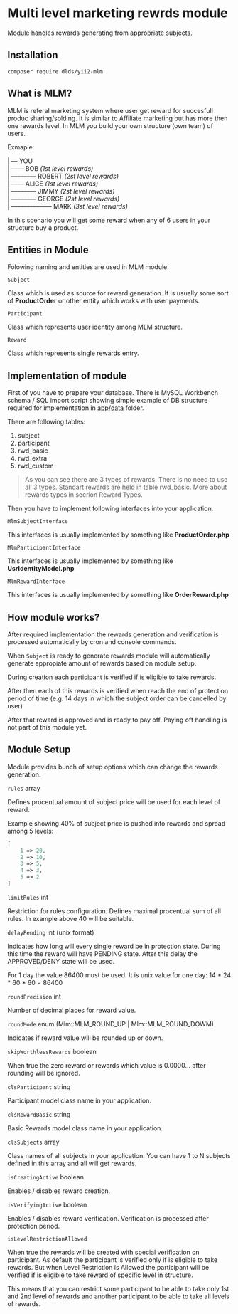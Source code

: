 Multi level marketing rewrds module
===
Module handles rewards generating from appropriate subjects.

Installation
---

`composer require dlds/yii2-mlm`

What is MLM?
---
MLM is referal marketing system where user get reward for succesfull produc sharing/solding. It is similar to Affiliate marketing but has more then one rewards level.
In MLM you build your own structure (own team) of users.

Exmaple:

| –– YOU  
| –––– BOB *(1st level rewards)*     
| –––––––– ROBERT *(2st level rewards)*     
| –––– ALICE *(1st level rewards)*  
| –––––––– JIMMY *(2st level rewards)*    
| –––––––– GEORGE *(2st level rewards)*  
| ––––––––––––– MARK *(3st level rewards)*  

In this scenario you will get some reward when any of 6 users in your structure buy a product.

Entities in Module
---
Folowing naming and entities are used in MLM module.

`Subject`

Class which is used as source for reward generation. It is usually some sort of **ProductOrder** or other entity which works with user payments.

`Participant`

Class which represents user identity among MLM structure.

`Reward`

Class which represents single rewards entry.

Implementation of module
---

First of you have to prepare your database. There is MySQL Workbench schema / SQL import script showing simple example of DB structure required for implementation in [app/data](./app/data/schema.sql) folder. 

There are following tables:

1. subject
2. participant
3. rwd_basic
4. rwd_extra
5. rwd_custom

> As you can see there are 3 types of rewards. There is no need to use all 3 types. Standart rewards are held in table rwd_basic. More about rewards types in secrion Reward Types.

Then you have to implement following interfaces into your application.

`MlmSubjectInterface`

This interfaces is usually implemented by something like **ProductOrder.php**

`MlmParticipantInterface`

This interfaces is usually implemented by something like **UsrIdentityModel.php**

`MlmRewardInterface`

This interfaces is usually implemented by something like **OrderReward.php**


How module works?
---
After required implementation the rewards generation and verification is processed automatically by cron and console commands.

When `Subject` is ready to generate rewards module will automatically generate appropiate amount of rewards based on module setup.

During creation each participant is verified if is eligible to take rewards.

After then each of this rewards is verified when reach the end of protection period of time (e.g. 14 days in which the subject order can be cancelled by user)

After that reward is approved and is ready to pay off. Paying off handling is not part of this module yet.

Module Setup
---
Module provides bunch of setup options which can change the rewards generation.

`rules` array

Defines procentual amount of subject price will be used for each level of reward.

Example showing 40% of subject price is pushed into rewards and spread among 5 levels: 
``` php 
[
    1 => 20,
    2 => 10,
    3 => 5,
    4 => 3,
    5 => 2
]
```

`limitRules` int

Restriction for rules configuration. Defines maximal procentual sum of all rules. In example above 40 will be suitable.

`delayPending` int (unix format)

Indicates how long will every single reward be in protection state. During this time the reward will have PENDING state. After this delay the APPROVED/DENY state will be used.

For 1 day the value 86400 must be used. It is unix value for one day: 14 * 24 * 60 * 60 = 86400 

`roundPrecision` int

Number of decimal places for reward value.

`roundMode` enum (Mlm::MLM_ROUND_UP | Mlm::MLM_ROUND_DOWM) 

Indicates if reward value will be rounded up or down.

`skipWorthlessRewards` boolean

When true the zero reward or rewards which value is 0.0000... after rounding will be ignored.

`clsParticipant` string

Participant model class name in your application.

`clsRewardBasic` string

Basic Rewards model class name in your application.

`clsSubjects` array

Class names of all subjects in your application. You can have 1 to N subjects defined in this array and all will get rewards.

`isCreatingActive` boolean

Enables / disables reward creation.

`isVerifyingActive` boolean

Enables / disables reward verification. Verification is processed after protection period.

`isLevelRestrictionAllowed`

When true the rewards will be created with special verification on participant. As default the participant is verified only if is eligible to take rewards. But when Level Restriction is Allowed the participant will be verified if is eligible to take reward of specific level in structure.

This means that you can restrict some participant to be able to take only 1st and 2nd level of rewards and another participant to be able to take all levels of rewards.  
  
 


